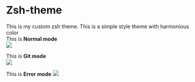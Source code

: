# Zsh-theme
This is my custom zsh theme.
This is a simple style theme with harmonious color  
This is **Normal mode**  
![][normal mode]

This is **Git mode**  
![][git mode]

This is **Error mode**
![][error mode]



[normal mode]: ./assets/normal-mode.png 
[git mode]: ./assets/git-mode.png
[error mode]: ./assets/error-mode.png
